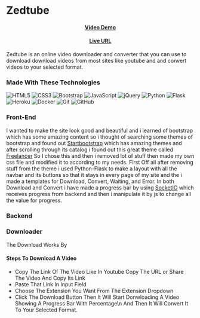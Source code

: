 <h1>Zedtube</h1>

#### <center>[Video Demo](https://www.youtube.com/watch?v=ZgJBthhVI8I)
#### <center>[Live URL](https://zedtube-cs50.herokuapp.com/) 

Zedtube is an online video downloader and converter that you can use to download download videos from most sites like youtube and and convert videos to your selected format.

 ### Made With These Technologies
  ![HTML5](https://img.shields.io/badge/html5-%23E34F26.svg?style=for-the-badge&logo=html5&logoColor=white)
  ![CSS3](https://img.shields.io/badge/css3-%231572B6.svg?style=for-the-badge&logo=css3&logoColor=white)
  ![Bootstrap](https://img.shields.io/badge/bootstrap-%23563D7C.svg?style=for-the-badge&logo=bootstrap&logoColor=white)
  ![JavaScript](https://img.shields.io/badge/-JavaScript-black?style=flat-square&logo=javascript)
  ![jQuery](https://img.shields.io/badge/jquery-%230769AD.svg?style=for-the-badge&logo=jquery&logoColor=white)
  ![Python](https://img.shields.io/badge/-Python-black?style=flat-square&logo=Python)
  ![Flask](https://img.shields.io/badge/flask-%23000.svg?style=for-the-badge&logo=flask&logoColor=white)
  ![Heroku](https://img.shields.io/badge/-Heroku-430098?style=flat-square&logo=heroku)
  ![Docker](https://img.shields.io/badge/-Docker-black?style=flat-square&logo=docker)
  ![Git](https://img.shields.io/badge/-Git-black?style=flat-square&logo=git)
  ![GitHub](https://img.shields.io/badge/-GitHub-181717?style=flat-square&logo=github)
  
### Front-End
  I wanted to make the site look good and beautiful and i learned of bootstrap which has some amazing content so i thought of searching some themes of bootstrap and found out [Startbootstrap](https://startbootstrap.com/) which has amazing themes and after scrolling through its catalog i found out this great theme called [Freelancer](https://startbootstrap.com/theme/freelancer) So I chose this and then i removed lot of stuff then made my own css file and modified it to according to my needs. First Off all after removing stuff from the theme i used Python-Flask to make a layout with all the navbar and its buttons so that it stays in every page of my site and the i made a templates for Download, Convert, Waiting, and Error.
  In both Download and Convert i have made a progress bar by using [SocketIO](https://socket.io/) which receives progress from backend and then i manipulate it by js to change all the value for progress.
  
### Backend
  
### Downloader

  The Download Works By  
  #### Steps To Download A Video 
  
  - Copy The Link Of The Video Like In Youtube Copy The URL or Share The Video And Copy Its Link
  - Paste That Link In Input Field
  - Choose The Extension You Want From The Extension Dropdown
  - Click The Download Button
  Then It Will Start Donwloading A Video Showing A Progress Bar With Percentage\n
  And Then It Will Convert It To Your Selected Format.
